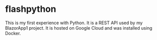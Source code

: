 # flashpython

This is my first experience with Python. It is a REST API used by my BlazorApp1 project. It is hosted on Google Cloud and was installed using Docker.
